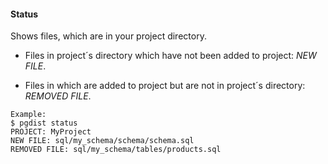 #### Status

Shows files, which are in your project directory.

- Files in project´s directory which have not been added to project: *NEW FILE*.

- Files in which are added to project but are not in project´s directory: *REMOVED FILE*.

```
Example:
$ pgdist status
PROJECT: MyProject
NEW FILE: sql/my_schema/schema/schema.sql
REMOVED FILE: sql/my_schema/tables/products.sql
```
